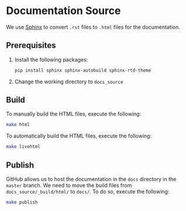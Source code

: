 # Documentation Source

We use [Sphinx](http://www.sphinx-doc.org/en/master/) to convert `.rst` files to `.html` files for the documentation.

## Prerequisites

1. Install the following packages:

    ```bash
    pip install sphinx sphinx-autobuild sphinx-rtd-theme
    ```

2. Change the working directory to `docs_source`

## Build

To manually build the HTML files, execute the following:

```bash
make html
```

To automatically build the HTML files, execute the following:

```bash
make livehtml
```

## Publish

GitHub allows us to host the documentation in the `docs` directory in the `master` branch. We need to move the build files from `docs_source/_build/html/` to `docs/`. To do so, execute the following:

```bash
make publish
```
